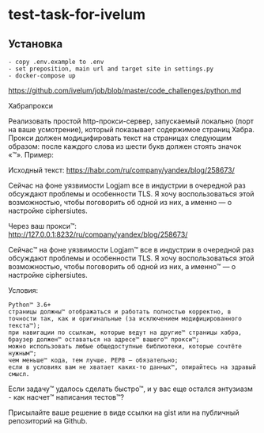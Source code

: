 # test-task-for-ivelum
## Установка
    - copy .env.example to .env
    - set preposition, main url and target site in settings.py
    - docker-compose up

https://github.com/ivelum/job/blob/master/code_challenges/python.md

Хабрапрокси

Реализовать простой http-прокси-сервер, запускаемый локально (порт на ваше усмотрение), который показывает содержимое страниц Хабра. Прокси должен модицифировать текст на страницах следующим образом: после каждого слова из шести букв должен стоять значок «™». Пример:

Исходный текст: https://habr.com/ru/company/yandex/blog/258673/

Сейчас на фоне уязвимости Logjam все в индустрии в очередной раз обсуждают 
проблемы и особенности TLS. Я хочу воспользоваться этой возможностью, чтобы 
поговорить об одной из них, а именно — о настройке ciphersiutes.

Через ваш прокси™: http://127.0.0.1:8232/ru/company/yandex/blog/258673/

Сейчас™ на фоне уязвимости Logjam™ все в индустрии в очередной раз обсуждают 
проблемы и особенности TLS. Я хочу воспользоваться этой возможностью, чтобы 
поговорить об одной из них, а именно™ — о настройке ciphersiutes. 

Условия:

    Python™ 3.6+
    страницы должны™ отображаться и работать полностью корректно, в точности так, как и оригинальные (за исключением модифицированного текста™);
    при навигации по ссылкам, которые ведут на другие™ страницы хабра, браузер должен™ оставаться на адресе™ вашего™ прокси™;
    можно использовать любые общедоступные библиотеки, которые сочтёте нужным™;
    чем меньше™ кода, тем лучше. PEP8 — обязательно;
    если в условиях вам не хватает каких-то данных™, опирайтесь на здравый смысл.

Если задачу™ удалось сделать быстро™, и у вас еще остался энтузиазм - как насчет™ написания тестов™?

Присылайте ваше решение в виде ссылки на gist или на публичный репозиторий на Github.
